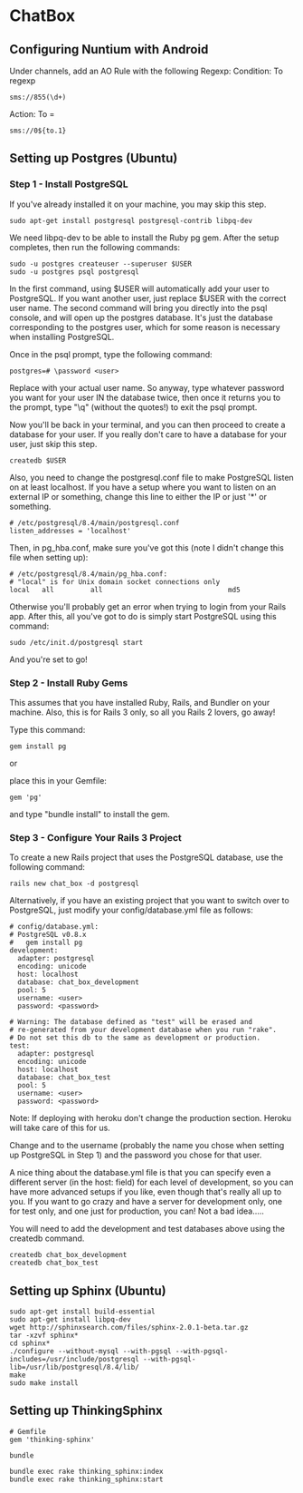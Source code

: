 # ChatBox

## Configuring Nuntium with Android

Under channels, add an AO Rule with the following Regexp:
Condition: To regexp

    sms://855(\d+)

Action: To =

    sms://0${to.1}

## Setting up Postgres (Ubuntu)

### Step 1 - Install PostgreSQL

If you've already installed it on your machine, you may skip this step.

    sudo apt-get install postgresql postgresql-contrib libpq-dev

We need libpq-dev to be able to install the Ruby pg gem. After the setup completes, then run the following commands:

    sudo -u postgres createuser --superuser $USER
    sudo -u postgres psql postgresql


In the first command, using $USER will automatically add your user to PostgreSQL. If you want another user, just replace $USER with the correct user name. The second command will bring you directly into the psql console, and will open up the postgres database. It's just the database corresponding to the postgres user, which for some reason is necessary when installing PostgreSQL.

Once in the psql prompt, type the following command:

    postgres=# \password <user>


Replace <user> with your actual user name. So anyway, type whatever password you want for your user IN the database twice, then once it returns you to the prompt, type "\q" (without the quotes!) to exit the psql prompt.

Now you'll be back in your terminal, and you can then proceed to create a database for your
user. If you really don't care to have a database for your user, just skip this step.

    createdb $USER

Also, you need to change the postgresql.conf file to make PostgreSQL listen on at least localhost. If you have a setup where you want to listen on an external IP or something, change this line to either the IP or just '*' or something.

    # /etc/postgresql/8.4/main/postgresql.conf
    listen_addresses = 'localhost'

Then, in pg_hba.conf, make sure you've got this (note I didn't change this file when setting up):

    # /etc/postgresql/8.4/main/pg_hba.conf:
    # "local" is for Unix domain socket connections only
    local   all         all                               md5

Otherwise you'll probably get an error when trying to login from your Rails app. After this, all you've got to do is simply start PostgreSQL using this command:

    sudo /etc/init.d/postgresql start

And you're set to go!


### Step 2 - Install Ruby Gems
This assumes that you have installed Ruby, Rails, and Bundler on your machine. Also, this is for Rails 3 only, so all you Rails 2 lovers, go away!

Type this command:

    gem install pg

or

place this in your Gemfile:

    gem 'pg'

and type "bundle install" to install the gem.


### Step 3 - Configure Your Rails 3 Project
To create a new Rails project that uses the PostgreSQL database, use the following command:

    rails new chat_box -d postgresql

Alternatively, if you have an existing project that you want to switch over to PostgreSQL, just modify your config/database.yml file as follows:

    # config/database.yml:
    # PostgreSQL v0.8.x
    #   gem install pg
    development:
      adapter: postgresql
      encoding: unicode
      host: localhost
      database: chat_box_development
      pool: 5
      username: <user>
      password: <password>

    # Warning: The database defined as "test" will be erased and
    # re-generated from your development database when you run "rake".
    # Do not set this db to the same as development or production.
    test:
      adapter: postgresql
      encoding: unicode
      host: localhost
      database: chat_box_test
      pool: 5
      username: <user>
      password: <password>

Note: If deploying with heroku don't change the production section. Heroku will take care of this for us.

Change <user> and <password> to the username (probably the name you chose when setting up PostgreSQL in Step 1) and the password you chose for that user.

A nice thing about the database.yml file is that you can specify even a different server (in the host: field) for each level of development, so you can have more advanced setups if you like, even though that's really all up to you. If you want to go crazy and have a server for development only, one for test only, and one just for production, you can! Not a bad idea.....

You will need to add the development and test databases above using the createdb command.

    createdb chat_box_development
    createdb chat_box_test

## Setting up Sphinx (Ubuntu)

    sudo apt-get install build-essential
    sudo apt-get install libpq-dev
    wget http://sphinxsearch.com/files/sphinx-2.0.1-beta.tar.gz
    tar -xzvf sphinx*
    cd sphinx*
    ./configure --without-mysql --with-pgsql --with-pgsql-includes=/usr/include/postgresql --with-pgsql-lib=/usr/lib/postgresql/8.4/lib/
    make
    sudo make install

## Setting up ThinkingSphinx

    # Gemfile
    gem 'thinking-sphinx'

    bundle

    bundle exec rake thinking_sphinx:index
    bundle exec rake thinking_sphinx:start

